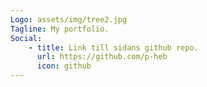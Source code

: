 ```yaml
---
Logo: assets/img/tree2.jpg
Tagline: My portfolio.
Social:
    - title: Link till sidans github repo.
      url: https://github.com/p-heb
      icon: github
---
```

